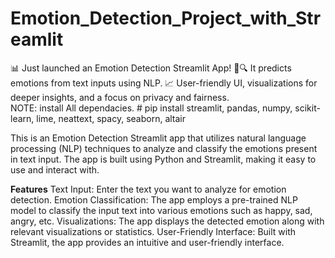 # Emotion_Detection_Project_with_Streamlit
📊 Just launched an Emotion Detection Streamlit App! 🤖🔍 It predicts emotions from text inputs using NLP. 📈 User-friendly UI, visualizations for deeper insights, and a focus on privacy and fairness.                                                                                                                                    
NOTE: install All dependacies. # pip install streamlit, pandas, numpy, scikit-learn, lime, neattext, spacy, seaborn, altair                                          

This is an Emotion Detection Streamlit app that utilizes natural language processing (NLP) techniques to analyze and classify the emotions present in text input. The app is built using Python and Streamlit, making it easy to use and interact with.

**Features**
Text Input: Enter the text you want to analyze for emotion detection.
Emotion Classification: The app employs a pre-trained NLP model to classify the input text into various emotions such as happy, sad, angry, etc.
Visualizations: The app displays the detected emotion along with relevant visualizations or statistics.
User-Friendly Interface: Built with Streamlit, the app provides an intuitive and user-friendly interface.
